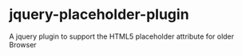 jquery-placeholder-plugin
=========================

A jquery plugin to support the HTML5 placeholder attribute for older Browser
